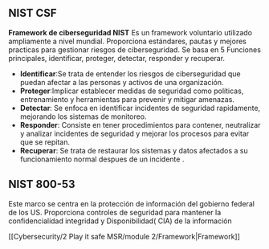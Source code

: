 ## **NIST CSF**

**Framework de ciberseguridad NIST**
Es un framework voluntario utilizado ampliamente a nivel mundial. Proporciona estándares, pautas y mejores practicas para gestionar riesgos de ciberseguridad. Se basa en 5 Funciones principales, identificar, proteger, detectar, responder y recuperar. 

- **Identificar**:Se trata de entender los riesgos de ciberseguridad que puedan afectar a las personas y activos de una organización.
- **Proteger**:Implicar establecer medidas de seguridad como políticas, entrenamiento y herramientas para prevenir y mitigar amenazas.
- **Detectar**: Se enfoca en identificar incidentes de seguridad rapidamente, mejorando los sistemas de monitoreo.
- **Responder**: Consiste en tener procedimientos para contener, neutralizar y analizar incidentes de seguridad y mejorar los procesos para evitar que se repitan.
- **Recuperar**: Se trata de restaurar los sistemas y datos afectados a su funcionamiento normal despues de un incidente .
## **NIST 800-53**

Este marco se centra en la protección de información del gobierno federal de los US. Proporciona controles de seguridad para mantener la confidencialidad integridad y Disponibilidad( CIA) de la información 

[[Cybersecurity/2 Play it safe MSR/module 2/Framework|Framework]]